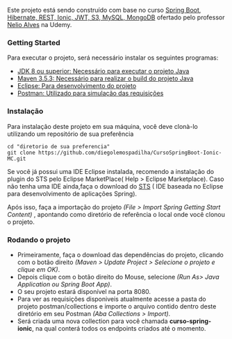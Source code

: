 Este projeto está sendo construído com base no curso [Spring Boot, Hibernate, REST, Ionic, JWT, S3, MySQL, MongoDB](https://www.udemy.com/course-dashboard-redirect/?course_id=1360966) ofertado pelo professor [Nelio Alves](https://github.com/acenelio) na Udemy.

### Getting Started

Para executar o projeto, será necessário instalar os seguintes programas:

- [JDK 8 ou superior: Necessário para executar o projeto Java](http://www.oracle.com/technetwork/java/javase/downloads/jdk10-downloads-4416644.html)
- [Maven 3.5.3: Necessário para realizar o build do projeto Java](http://mirror.nbtelecom.com.br/apache/maven/maven-3/3.5.3/binaries/apache-maven-3.5.3-bin.zip)
- [Eclipse: Para desenvolvimento do projeto](https://www.eclipse.org/downloads/packages/release/helios/sr1/eclipse-ide-java-ee-developers)
- [Postman: Utilizado para simulação das requisições](https://www.postman.com/downloads/)

### Instalação
 Para instalação deste projeto em sua máquina, você deve clonà-lo utilizando um repositório de sua preferência
 
 ```shell
cd "diretorio de sua preferencia"
git clone https://github.com/diegolemospadilha/CursoSpringBoot-Ionic-MC.git
```
Se você já possui uma IDE Eclipse instalada, recomendo a instalação do plugin do STS pelo Eclipse MarketPlace( Help > Eclipse Marketplace). Caso não tenha uma IDE ainda,faça o download do [STS](https://spring.io/tools) ( IDE baseada no Eclipse para desenvolvimento de aplicações Spring).

Após isso, faça a importação do projeto *(File > Import Spring Getting Start Content)* , apontando como diretório de referência o local onde você clonou o projeto.

### Rodando o projeto
- Primeiramente, faça o download das dependências do projeto, clicando com o botão direito _(Maven > Update Project > Selecione o projeto e clique em OK)_.
- Depois clique com o botão direito do Mouse, selecione *(Run As> Java Application ou Spring Boot App)*.
- O seu projeto estará disponível na porta 8080.
- Para ver as requisições disponiveis atualmente acesse a pasta do projeto postman/collections e importe o arquivo contido dentro deste diretório em seu Postman *(Aba Collections > Import)*.
- Será criada uma nova collection para você chamada **curso-spring-ionic**, na qual conterá todos os endpoints criados até o momento.


